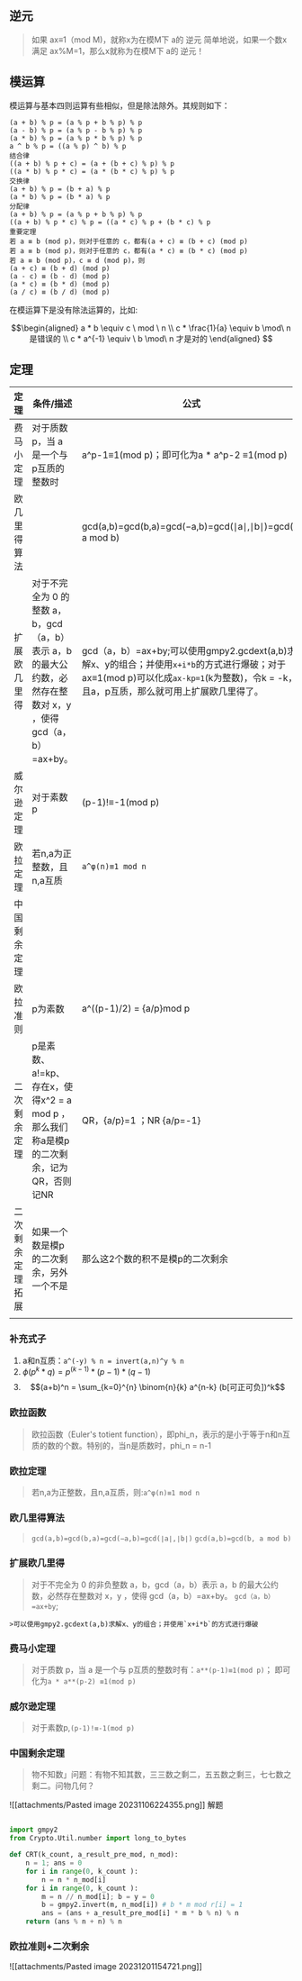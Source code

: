 
## 逆元

> 如果 ax≡1（mod M)，就称x为在模M下 a的 逆元
> 简单地说，如果一个数x满足 ax%M=1，那么x就称为在模M下 a的 逆元！


## 模运算

模运算与基本四则运算有些相似，但是除法除外。其规则如下：

```
(a + b) % p = (a % p + b % p) % p
(a - b) % p = (a % p - b % p) % p
(a * b) % p = (a % p * b % p) % p
a ^ b % p = ((a % p) ^ b) % p
结合律
((a + b) % p + c) = (a + (b + c) % p) % p
((a * b) % p * c) = (a * (b * c) % p) % p
交换律
(a + b) % p = (b + a) % p
(a * b) % p = (b * a) % p
分配律
(a + b) % p = (a % p + b % p) % p
((a + b) % p * c) % p = ((a * c) % p + (b * c) % p
重要定理
若 a ≡ b (mod p)，则对于任意的 c，都有(a + c) ≡ (b + c) (mod p)
若 a ≡ b (mod p)，则对于任意的 c，都有(a * c) ≡ (b * c) (mod p)
若 a ≡ b (mod p)，c ≡ d (mod p)，则
(a + c) ≡ (b + d) (mod p)
(a - c) ≡ (b - d) (mod p)
(a * c) ≡ (b * d) (mod p)
(a / c) ≡ (b / d) (mod p) 
```

在模运算下是没有除法运算的，比如:

$$\begin{aligned} 
a * b \equiv c \ mod \ n  \\
c * \frac{1}{a} \equiv b \mod\ n 是错误的 \\
c * a^{-1} \equiv \ b \mod\ n 才是对的
\end{aligned} $$
## 定理

| 定理       | 条件/描述                                                                  | 公式                                                                                                                            |
| -------- | ---------------------------------------------------------------------- | ----------------------------------------------------------------------------------------------------------------------------- |
| 费马小定理    | 对于质数 p，当 a 是一个与 p互质的整数时                                                | a^p-1≡1(mod p)；即可化为a * a^p-2 ≡1(mod p)                                                                                        |
| 欧几里得算法   |                                                                        | gcd(a,b)=gcd(b,a)=gcd(−a,b)=gcd(∣a∣,∣b∣)=gcd(b, a mod b)                                                                      |
| 扩展欧几里得   | 对于不完全为 0 的整数 a，b，gcd（a，b）表示 a，b 的最大公约数，必然存在整数对 x，y ，使得 gcd（a，b）=ax+by。 | gcd（a，b）=ax+by;可以使用gmpy2.gcdext(a,b)求解x、y的组合；并使用`x+i*b`的方式进行爆破；对于ax≡1(mod p)可以化成`ax-kp=1`(k为整数)，令k = -k，且a，p互质，那么就可用上扩展欧几里得了。 |
| 威尔逊定理    | 对于素数p                                                                  | (p-1)!≡-1(mod p)                                                                                                              |
| 欧拉定理     | 若n,a为正整数，且n,a互质                                                        | `a^φ(n)≡1 mod n `                                                                                                             |
| 中国剩余定理   |                                                                        |                                                                                                                               |
| 欧拉准则     | p为素数                                                                   | a^((p-1)/2)  =   {a/p}mod p                                                                                                   |
| 二次剩余定理   | p是素数、a!=kp、存在x，使得x^2 = a mod p ，那么我们称a是模p的二次剩余，记为QR，否则记NR              | QR，{a/p}=1 ；NR {a/p=-1}                                                                                                       |
| 二次剩余定理拓展 | 如果一个数是模p的二次剩余，另外一个不是                                                   | 那么这2个数的积不是模p的二次剩余                                                                                                             |
|          |                                                                        |                                                                                                                               |

### 补充式子

1. a和n互质：`a^(-y) % n = invert(a,n)^y % n`
2. $\phi(p^k*q)=p^(k-1)*(p-1)*(q-1)$
3. $$(a+b)^n = \sum_{k=0}^{n} \binom{n}{k} a^{n-k} (b[可正可负])^k$$


### 欧拉函数

>欧拉函数（Euler's totient function），即phi_n，表示的是小于等于n和n互质的数的个数。特别的，当n是质数时，phi_n = n-1


### 欧拉定理

>若n,a为正整数，且n,a互质，则:`a^φ(n)≡1 mod n `


### 欧几里得算法

> `gcd(a,b)=gcd(b,a)=gcd(−a,b)=gcd(∣a∣,∣b∣)`
> `gcd(a,b)=gcd(b, a mod b)`


### 扩展欧几里得

>对于不完全为 0 的非负整数 a，b，gcd（a，b）表示 a，b 的最大公约数，必然存在整数对 x，y ，使得 gcd（a，b）=ax+by。
>`gcd（a，b）=ax+by`;

```
>可以使用gmpy2.gcdext(a,b)求解x、y的组合；并使用`x+i*b`的方式进行爆破
```


### 费马小定理

>对于质数 p，当 a 是一个与 p互质的整数时有：`a**(p-1)≡1(mod p)`；
>即可化为`a * a**(p-2) ≡1(mod p)`


### 威尔逊定理

>对于素数p,`(p-1)!≡-1(mod p)`



### 中国剩余定理

> 物不知数」问题：有物不知其数，三三数之剩二，五五数之剩三，七七数之剩二。问物几何？

![[attachments/Pasted image 20231106224355.png]]
解题

```python

import gmpy2
from Crypto.Util.number import long_to_bytes

def CRT(k_count, a_result_pre_mod, n_mod):
    n = 1; ans = 0
    for i in range(0, k_count ):
        n = n * n_mod[i]
    for i in range(0, k_count ):
        m = n // n_mod[i]; b = y = 0
        b = gmpy2.invert(m, n_mod[i]) # b * m mod r[i] = 1
        ans = (ans + a_result_pre_mod[i] * m * b % n) % n
    return (ans % n + n) % n

```



### 欧拉准则+二次剩余

![[attachments/Pasted image 20231201154721.png]]





